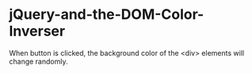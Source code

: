 # jQuery-and-the-DOM-Color-Inverser
When button is clicked, the background color of the &lt;div> elements will change randomly.
